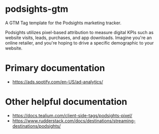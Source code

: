 # podsights-gtm

A GTM Tag template for the Podsights marketing tracker.

Podsights utilizes pixel-based attribution to measure digital KPIs such as website visits, 
leads, purchases, and app downloads. Imagine you're an online retailer, and you're hoping 
to drive a specific demographic to your website.

# Primary documentation

* https://ads.spotify.com/en-US/ad-analytics/

# Other helpful documentation

* https://docs.tealium.com/client-side-tags/podsights-pixel/
* https://www.rudderstack.com/docs/destinations/streaming-destinations/podsights/
